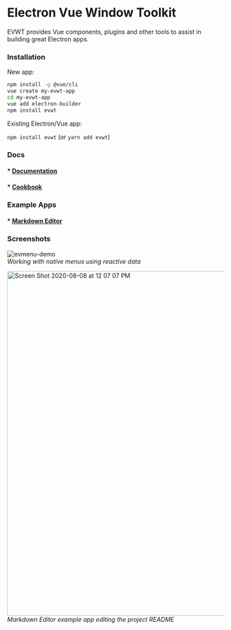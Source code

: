 # Electron Vue Window Toolkit

EVWT provides Vue components, plugins and other tools to assist in building great Electron apps.

### Installation

New app:

```bash
npm install -g @vue/cli
vue create my-evwt-app
cd my-evwt-app
vue add electron-builder
npm install evwt
```

Existing Electron/Vue app:

`npm install evwt` (or `yarn add evwt`)

### Docs

#### * [Documentation](https://evwt.net/)

#### * [Cookbook](https://github.com/evwt/evwt/blob/master/CookBook.md)

### Example Apps

#### * [Markdown Editor](https://github.com/evwt/evwt-example-markdown-editor)

### Screenshots

![evmenu-demo](https://user-images.githubusercontent.com/611996/89112631-2654df00-d42b-11ea-8f7a-eec2c9ab4e83.gif)
<br>
<i>Working with native menus using reactive data</i>

<img width="800" alt="Screen Shot 2020-08-08 at 12 07 07 PM" src="https://user-images.githubusercontent.com/611996/89716173-77eff300-d970-11ea-8119-e736a6b5671a.png">
<i>Markdown Editor example app editing the project README</i>


